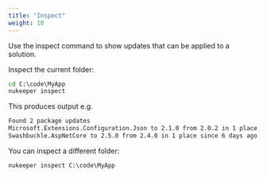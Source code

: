 ```yaml
---
title: "Inspect"
weight: 10
---
```


Use the inspect command to show updates that can be applied to a solution.

Inspect the current folder:

```bat
cd C:\code\MyApp
nukeeper inspect
```

This produces output e.g.

```txt
Found 2 package updates
Microsoft.Extensions.Configuration.Json to 2.1.0 from 2.0.2 in 1 place since 13 days ago.
Swashbuckle.AspNetCore to 2.5.0 from 2.4.0 in 1 place since 6 days ago.
```

You can inspect a different folder:

```bat
nukeeper inspect C:\code\MyApp
```
